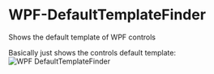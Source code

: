 # WPF-DefaultTemplateFinder
Shows the default template of WPF controls

Basically just shows the controls default template:
![WPF DefaultTemplateFinder](/screenshot/WPFDefaultTemplateFinder.png?raw=true "WPF DefaultTemplateFinder")
